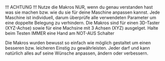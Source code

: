 !!! ACHTUNG !!!
Nutze die Makros NUR, wenn du genau verstanden hast was sie machen bzw. wie du sie für deine Maschine anpassen kannst. 
Jede Maschine ist individuell, darum überprüfe alle verwendeten Parameter um eine doppelte Belegung zu verhindern.
Die Makros sind für einen 3D-Taster (XYZ-Achse) sowie für eine Machsine mit 3 Achsen (XYZ) ausgelget. 
Halte beim Testen IMMER eine Hand am NOT-AUS Schalter

Die Makros wurden bewusst so einfach wie möglich gestaltet um einen besseren bzw. leicheren Einstig zu gewährleisten.
Jeder darf und kann natürlich alles auf seine Wünsche anpassen, ändern oder verbessern.

